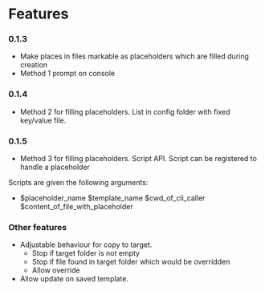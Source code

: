 # Features

### 0.1.3

- Make places in files markable as placeholders which are filled during creation
 - Method 1 prompt on console

### 0.1.4

- Method 2 for filling placeholders. List in config folder with fixed key/value file. 

### 0.1.5

- Method 3 for filling placeholders. Script API. Script can be registered to handle a placeholder

Scripts are given the following arguments:

- $placeholder_name $template_name $cwd_of_cli_caller $content_of_file_with_placeholder

### Other features

- Adjustable behaviour for copy to target. 
  - Stop if target folder is not empty
  - Stop if file found in target folder which would be overridden
  - Allow override
- Allow update on saved template.
